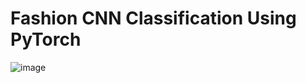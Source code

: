 # Fashion CNN Classification Using PyTorch

![image](https://user-images.githubusercontent.com/73738414/135408487-085cc50f-aaf4-49e6-ac4f-235fa4fcebd3.png)
